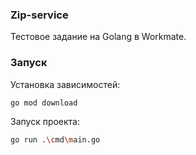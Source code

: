 ### Zip-service
Тестовое задание на Golang в Workmate.

### Запуск
Установка зависимостей:
```bash
go mod download
```
Запуск проекта:
```bash
go run .\cmd\main.go
```